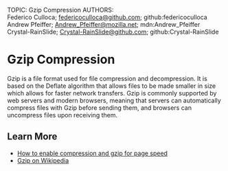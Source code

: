 TOPIC: Gzip Compression
AUTHORS: Federico Culloca; federicoculloca@github.com; github:federicoculloca
         Andrew Pfeiffer; Andrew_Pfeiffer@mozilla.net; mdn:Andrew_Pfeiffer
         Crystal-RainSlide; Crystal-RainSlide@github.com; github:Crystal-RainSlide

# Gzip Compression

Gzip is a file format used for file compression and decompression. It is based on the Deflate algorithm
that allows files to be made smaller in size which allows for faster network transfers. Gzip is commonly
supported by web servers and modern browsers, meaning that servers can automatically compress files
with Gzip before sending them, and browsers can uncompress files upon receiving them.

## Learn More

- [How to enable compression and gzip for page speed](https://varvy.com/pagespeed/enable-compression.html)
- [Gzip on Wikipedia](https://en.wikipedia.org/wiki/Gzip)
